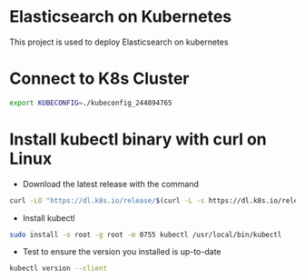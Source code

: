 # Elasticsearch on Kubernetes
This project is used to deploy Elasticsearch on kubernetes

# Connect to K8s Cluster
```bash 
export KUBECONFIG=./kubeconfig_244894765
```
# Install kubectl binary with curl on Linux 
- Download the latest release with the command
```bash
curl -LO "https://dl.k8s.io/release/$(curl -L -s https://dl.k8s.io/release/stable.txt)/bin/linux/amd64/kubectl"
```
- Install kubectl 
```bash
sudo install -o root -g root -m 0755 kubectl /usr/local/bin/kubectl
```
- Test to ensure the version you installed is up-to-date 
```bash
kubectl version --client
```
